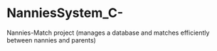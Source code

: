 # NanniesSystem_C-
Nannies-Match project (manages a database and matches efficiently between nannies and parents)
